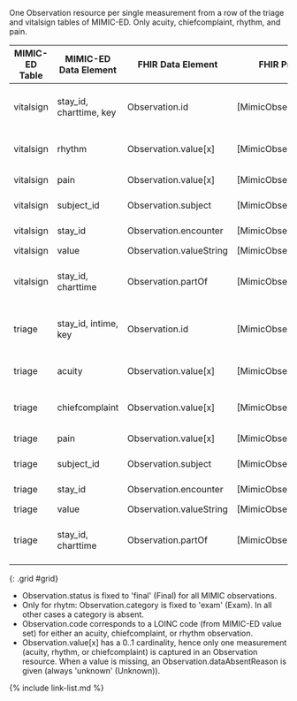 One Observation resource per single measurement from a row of the triage and vitalsign tables of MIMIC-ED. Only acuity, chiefcomplaint, rhythm, and pain. 

|MIMIC-ED Table|MIMIC-ED Data Element|FHIR Data Element|FHIR Profile|Notes| 
|---|---|---|---|---|
|vitalsign|stay_id, charttime, key|Observation.id|[MimicObservationED]|Concat elements and convert to UUID5|
|vitalsign|rhythm|Observation.value[x]|[MimicObservationED]|If Observation captures rhythm|
|vitalsign|pain|Observation.value[x]|[MimicObservationED]|If Observation captures pain|
|vitalsign|subject_id|Observation.subject|[MimicObservationED]|Convert to UUID5|
|vitalsign|stay_id|Observation.encounter|[MimicObservationED]|Convert to UUID5|
|vitalsign|value|Observation.valueString|[MimicObservationED]||
|vitalsign|stay_id, charttime|Observation.partOf|[MimicObservationED]|Concat elements and convert to UUID5|
|triage|stay_id, intime, key|Observation.id|[MimicObservationED]|Concat elements and convert to UUID5|
|triage|acuity|Observation.value[x]|[MimicObservationED]|If Observation captures acuity|
|triage|chiefcomplaint|Observation.value[x]|[MimicObservationED]|If Observation captures chiefcomplaint|
|triage|pain|Observation.value[x]|[MimicObservationED]|If Observation captures pain|
|triage|subject_id|Observation.subject|[MimicObservationED]|Convert to UUID5|
|triage|stay_id|Observation.encounter|[MimicObservationED]|Convert to UUID5|
|triage|value|Observation.valueString|[MimicObservationED]||
|triage|stay_id, charttime|Observation.partOf|[MimicObservationED]|Concat elements and convert to UUID5|
{: .grid #grid}

* Observation.status is fixed to 'final' (Final) for all MIMIC observations.
* Only for rhytm: Observation.category is fixed to 'exam' (Exam). In all other cases a category is absent. 
* Observation.code corresponds to a LOINC code (from MIMIC-ED value set) for either an acuity, chiefcomplaint, or rhythm observation.
* Observation.value[x] has a 0..1 cardinality, hence only one measurement (acuity, rhythm, or chiefcomplaint) is captured in an Observation resource. When a value is missing, an Observation.dataAbsentReason is given (always 'unknown' (Unknown)).

{% include link-list.md %}
